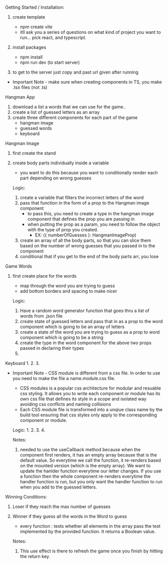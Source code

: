 Getting Started / Installation:

1. create template
    - npm create vite
    - itll ask you a series of questions on what kind of project you want to run... pick react, and typescript.

2. install packages
    - npm install
    - npm run dev (to start server)

3. to get to the server just copy and past url given after running


* Important Note - make sure when creating components in TS, you make .tsx files (not .ts)

Hangman App 
1. download a list a words that we can use for the game..
2. create a list of guessed letters as an array 
3. create three different components for each part of the game
    - hangman image
    - guessed words
    - keyboard



Hangman Image
1. first create the stand
2. create body parts individually inside a variable
    - you want to do this because you want to conditionally render each part depending on wrong guesses

    Logic:
    1. create a variable that filters the incorrect letters of the word
    2. pass that function in the form of a prop to the Hangman image component
        - to pass this, you need to create a type in the hangman image component that defines the prop you are passing in
        - when putting the prop as a param, you need to follow the object with the type of prop you created.
            - EX: ({ numberOfGuesses }: HangmanImageProp)
    3. create an array of all the body parts, so that you can slice them based on the number of wrong guesses that you passed in to the component
    4. conditional that if you get to the end of the body parts arr, you lose


Game Words
1. first create place for the words
    - map through the word you are trying to guess
    - add bottom borders and spacing to make nicer

    Logic:
    1. Have a random word generator function that goes thru a list of words from .json file
    2. create state of guessed letters and pass that in as a prop to the word component which is going to be an array of letters
    3. create a state of the word you are trying to guess as a prop to word component which is going to be a string
    4. create the type in the word component for the above two props passed in declaring their types
    5. 



Keyboard 
1. 
2. 
3. 

* Important Note - CSS module is different from a css file. In order to use you need to make the file a name.module.css file. 
    - CSS modules is a popular css architecture for modular and resuable css styling. It allows you to write each component or module has its own css file that defines its style in a scope and isolated way avoiding css conflicts and naming collisions
    - Each CSS module file is transformed into a unqiue class name by the build tool ensuring that css styles only apply to the corresponding component or module. 


    Logic:
    1. 
    2. 
    3. 
    4. 

    Notes:
    1. needed to use the useCallback method because when the component first renders, it has an empty array because that is the default value. So everytime we call the function, it re-renders based on the mounted version (which is the empty array). We want to update the hanlder function everytime our letter changes. If you use a function then the whole component re-renders everytime the handler function is run, but you only want the handler function to run when you add to the guessed letters. 



Winning Conditions:
1. Loser if they reach the max number of guesses
2. Winner if they guess all the words in the Word to guess
    - every function :  tests whether all elements in the array pass the test implemented by the provided function. It returns a Boolean value.


    Notes: 
    1. This use effect is there to refresh the game once you finish by hitting the return key.
    
